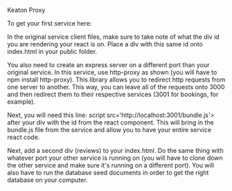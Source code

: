 Keaton Proxy

To get your first service here:

In the original service client files, make sure to take note of what the div id you are rendering your react is on. Place a div with this same id onto index.html in your public folder.

You also need to create an express server on a different port than your original service. 
In this service, use http-proxy as shown (you will have to npm install http-proxy). This library allows you to redirect http requests from one server to another. This way, you can leave all of the requests onto 3000 and then redirect them to their respective services (3001 for bookings, for example). 

Next, you will need this line: 
script src='http://localhost:3001/bundle.js'></script>
after your div with the id from the react component. This will bring in the bundle.js file from the service and allow you to have your entire service react code.

Next, add a second div (reviews) to your index.html. Do the same thing with whatever port your other service is running on (you will have to clone down the other service and make sure it's running on a different port). You will also have to run the database seed documents in order to get the right database on your computer. 
